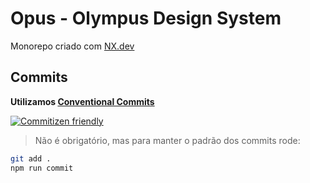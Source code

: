 

# Opus - Olympus Design System

Monorepo criado com [NX.dev](./NX.md)

## Commits

**Utilizamos [Conventional Commits](https://www.conventionalcommits.org/en/v1.0.0/)**

[![Commitizen friendly](https://img.shields.io/badge/commitizen-friendly-brightgreen.svg)](http://commitizen.github.io/cz-cli/)

> Não é obrigatório, mas para manter o padrão dos commits rode:

```bash
git add .
npm run commit
```


